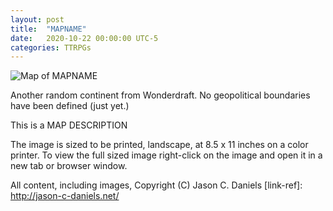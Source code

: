 ```yaml
---
layout: post
title:  "MAPNAME"
date:   2020-10-22 00:00:00 UTC-5  
categories: TTRPGs
---
```

![Map of MAPNAME](/ttrpgs/maps/MAPNAME.jpg)

Another random continent from Wonderdraft. No geopolitical boundaries have been defined (just yet.)

This is a MAP DESCRIPTION 

The image is sized to be printed, landscape, at 8.5 x 11 inches on a color printer.
To view the full sized image right-click on the image and open it in a new tab or browser window.

All content, including images, Copyright (C) Jason C. Daniels
[link-ref]: http://jason-c-daniels.net/

